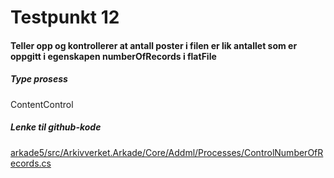 # Testpunkt 12
#### Teller opp og kontrollerer at antall poster i filen er lik antallet som er oppgitt i egenskapen numberOfRecords i flatFile

<Beskrivelse/>

##### Type prosess
ContentControl

##### Lenke til github-kode
[arkade5/src/Arkivverket.Arkade/Core/Addml/Processes/ControlNumberOfRecords.cs](https://github.com/arkivverket/arkade5/blob/master/src/Arkivverket.Arkade/Core/Addml/Processes/ControlNumberOfRecords.cs)